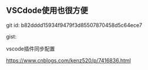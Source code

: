 ## VSCdode使用也很方便

git id: b82dddd15934f9479f3d85507870458d5c64ece7

gist: <script src="https://gist.github.com/yunzhongfan/c50cccc4d85e1037d1353876ca1ae6bf.js"></script>

vscode插件同步配置

https://www.cnblogs.com/kenz520/p/7416836.html
